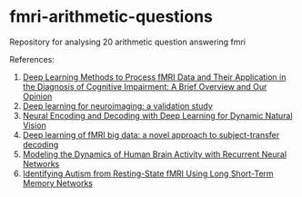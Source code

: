 # fmri-arithmetic-questions
Repository for analysing 20 arithmetic question answering fmri

References: 
1. [Deep Learning Methods to Process fMRI Data and Their Application in the Diagnosis of Cognitive Impairment: A Brief Overview and Our Opinion](https://www.frontiersin.org/articles/10.3389/fninf.2018.00023/full)
2. [Deep learning for neuroimaging: a validation study](https://www.frontiersin.org/articles/10.3389/fnins.2014.00229/full)
3. [Neural Encoding and Decoding with Deep Learning for Dynamic Natural Vision ](https://arxiv.org/pdf/1608.03425.pdf)
4. [Deep learning of fMRI big data: a novel approach to subject-transfer decoding](https://arxiv.org/pdf/1502.00093.pdf)
5. [Modeling the Dynamics of Human Brain Activity with Recurrent Neural Networks](https://www.ncbi.nlm.nih.gov/pmc/articles/PMC5299026/)
6. [
Identifying Autism from Resting-State fMRI Using Long Short-Term Memory Networks](https://www.ncbi.nlm.nih.gov/pmc/articles/PMC5669262/)
